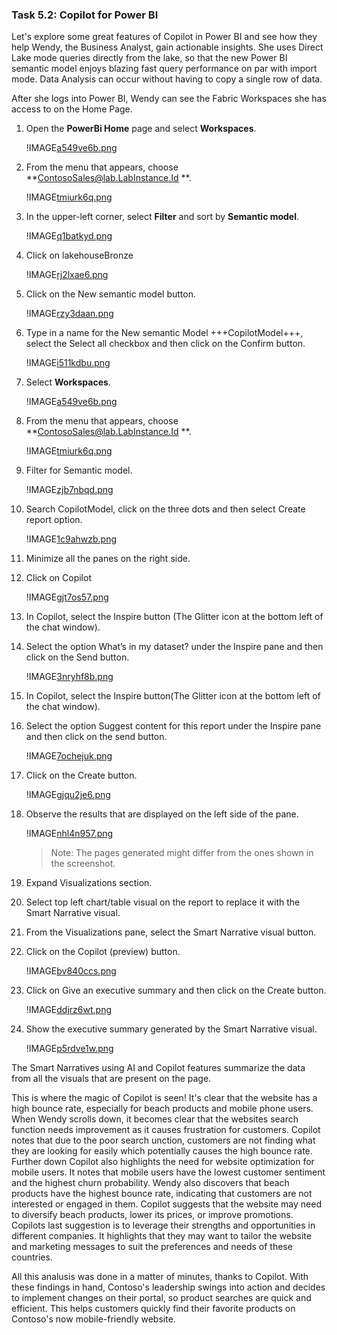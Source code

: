 ### Task 5.2: Copilot for Power BI

Let's explore some great features of Copilot in Power BI and see how they help Wendy, the Business Analyst, gain actionable insights. She uses Direct Lake mode queries directly from the lake, so that the new Power BI semantic model enjoys blazing fast query performance on par with import mode. Data Analysis can occur without having to copy a single row of data.

After she logs into Power BI, Wendy can see the Fabric Workspaces she has access to on the Home Page.

1. Open the **PowerBi Home** page and select **Workspaces**.

	!IMAGE[a549ve6b.png](instructions249094/a549ve6b.png)

1. From the menu that appears, choose **ContosoSales@lab.LabInstance.Id **.

	!IMAGE[tmiurk6q.png](instructions249094/tmiurk6q.png)

1. In the upper-left corner, select **Filter** and sort by **Semantic model**.

	!IMAGE[q1batkyd.png](instructions249094/q1batkyd.png)

1. Click on lakehouseBronze

	!IMAGE[rj2lxae6.png](instructions249094/rj2lxae6.png)

1. Click on the New semantic model button.

	!IMAGE[rzy3daan.png](instructions249094/rzy3daan.png)

1. Type in a name for the New semantic Model +++CopilotModel+++, select the Select all checkbox and then click on the Confirm button.

	!IMAGE[i511kdbu.png](instructions249094/i511kdbu.png)

1. Select **Workspaces**.

	!IMAGE[a549ve6b.png](instructions249094/a549ve6b.png)

1. From the menu that appears, choose **ContosoSales@lab.LabInstance.Id **.

	!IMAGE[tmiurk6q.png](instructions249094/tmiurk6q.png)

1. Filter for Semantic model.

	!IMAGE[zjb7nbqd.png](instructions249094/zjb7nbqd.png)

1. Search CopilotModel, click on the three dots and then select Create report option.

	!IMAGE[1c9ahwzb.png](instructions249094/1c9ahwzb.png)

1. Minimize all the panes on the right side.

1. Click on Copilot

	!IMAGE[gjt7os57.png](instructions249094/gjt7os57.png)

1. In Copilot, select the Inspire button (The Glitter icon at the bottom left of the chat window).

1. Select the option What’s in my dataset? under the Inspire pane and then click on the Send button.

	!IMAGE[3nryhf8b.png](instructions249094/3nryhf8b.png)

1. In Copilot, select the Inspire button(The Glitter icon at the bottom left of the chat window).

1. Select the option Suggest content for this report under the Inspire pane and then click on the send button.

	!IMAGE[7ochejuk.png](instructions249094/7ochejuk.png)

1. Click on the Create button.

	!IMAGE[gjqu2je6.png](instructions249094/gjqu2je6.png)

1. Observe the results that are displayed on the left side of the pane.

	!IMAGE[nhl4n957.png](instructions249094/nhl4n957.png)

	>Note: The pages generated might differ from the ones shown in the screenshot.

1. Expand Visualizations section.

1. Select top left chart/table visual on the report to replace it with the Smart Narrative visual.

1. From the Visualizations pane, select the Smart Narrative visual button.

1. Click on the Copilot (preview) button.

	!IMAGE[bv840ccs.png](instructions249094/bv840ccs.png)

1. Click on Give an executive summary and then click on the Create button.

	!IMAGE[ddjrz6wt.png](instructions249094/ddjrz6wt.png)

1. Show the executive summary generated by the Smart Narrative visual.

	!IMAGE[p5rdve1w.png](instructions249094/p5rdve1w.png)

The Smart Narratives using AI and Copilot features summarize the data from all the visuals that are present on the page.

This is where the magic of Copilot is seen! It's clear that the website has a high bounce rate, especially for beach products and mobile phone users. When Wendy scrolls down, it becomes clear that the websites search function needs improvement as it causes frustration for customers. Copilot notes that due to the poor search unction, customers are not finding what they are looking for easily which potentially causes the high bounce rate. Further down Copilot also highlights the need for website optimization for mobile users. It notes that mobile users have the lowest customer sentiment and the highest churn probability. Wendy also discovers that beach products have the highest bounce rate, indicating that customers are not interested or engaged in them. Copilot suggests that the website may need to diversify beach products, lower its prices, or improve promotions. Copilots last suggestion is to leverage their strengths and opportunities in different companies. It highlights that they may want to tailor the website and marketing messages to suit the preferences and needs of these countries.

All this analusis was done in a matter of minutes, thanks to Copilot. With these findings in hand, Contoso's leadership swings into action and decides to implement changes on their portal, so product searches are quick and efficient. This helps customers quickly find their favorite products on Contoso's now mobile-friendly website.
